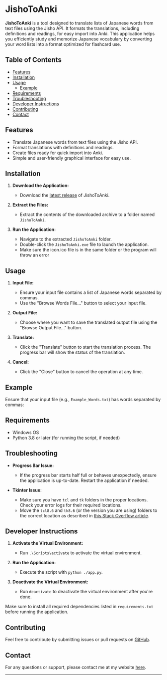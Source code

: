 # JishoToAnki

**JishoToAnki** is a tool designed to translate lists of Japanese words from text files using the Jisho API. It formats the translations, including definitions and readings, for easy import into Anki. This application helps you efficiently study and memorize Japanese vocabulary by converting your word lists into a format optimized for flashcard use.

## Table of Contents

- [Features](#features)
- [Installation](#installation)
- [Usage](#usage)
  - [Example](#example)
- [Requirements](#requirements)
- [Troubleshooting](#troubleshooting)
- [Developer Instructions](#developer-instructions)
- [Contributing](#contributing)
- [Contact](#contact)

  
## Features

- Translate Japanese words from text files using the Jisho API.
- Format translations with definitions and readings.
- Create files ready for quick import into Anki.
- Simple and user-friendly graphical interface for easy use.

## Installation

1. **Download the Application:**
   - Download the [latest release](https://github.com/Puffy12/Japanese-Word-Dumper/releases/tag/v1.1.0) of JishoToAnki.

2. **Extract the Files:**
   - Extract the contents of the downloaded archive to a folder named `JishoToAnki`.

3. **Run the Application:**
   - Navigate to the extracted `JishoToAnki` folder.
   - Double-click the `JishoToAnki.exe` file to launch the application.
   - Make sure the icon.ico file is in the same folder or the program will throw an error

## Usage

1. **Input File:**
   - Ensure your input file contains a list of Japanese words separated by commas.
   - Use the "Browse Words File..." button to select your input file.

2. **Output File:**
   - Choose where you want to save the translated output file using the "Browse Output File..." button.

3. **Translate:**
   - Click the "Translate" button to start the translation process. The progress bar will show the status of the translation.

4. **Cancel:**
   - Click the "Close" button to cancel the operation at any time.

## Example

Ensure that your input file (e.g., `Example_Words.txt`) has words separated by commas:


## Requirements

- Windows OS
- Python 3.8 or later (for running the script, if needed)

## Troubleshooting

- **Progress Bar Issue:**
  - If the progress bar starts half full or behaves unexpectedly, ensure the application is up-to-date. Restart the application if needed.

- **Tkinter Issue:**
  - Make sure you have `tcl` and `tk` folders in the proper locations. Check your error logs for their required locations.
  - Move the `tcl8.6` and `tk8.6` (or the version you are using) folders to the correct location as described in [this Stack Overflow article](https://stackoverflow.com/questions/29320039/python-tkinter-throwing-tcl-error).

## Developer Instructions

1. **Activate the Virtual Environment:**
   - Run `.\Scripts\activate` to activate the virtual environment.

2. **Run the Application:**
   - Execute the script with `python ./app.py`.

3. **Deactivate the Virtual Environment:**
   - Run `deactivate` to deactivate the virtual environment after you're done.

Make sure to install all required dependencies listed in `requirements.txt` before running the application.

## Contributing

Feel free to contribute by submitting issues or pull requests on [GitHub](https://github.com/Puffy12/Japanese-Word-Dumper).

## Contact

For any questions or support, please contact me at my website [here](https://michaelmehrdadi.vercel.app/).

---
